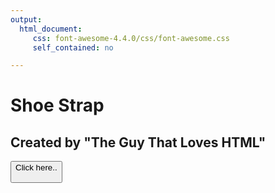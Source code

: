 ```yaml
---
output: 
  html_document:
     css: font-awesome-4.4.0/css/font-awesome.css
     self_contained: no

---
```

# Shoe Strap
## Created by "The Guy That Loves HTML"
<button href="" class="button">Click here.</a>. 
